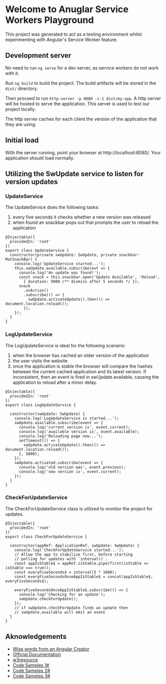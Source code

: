 # Welcome to Anuglar Service Workers Playground

This project was generated to act as a testing environment whilst experimenting with Angular's Service Worker feature.

## Development server

No need to run `ng serve` for a dev server, as service workers do not work with it.

Run `ng build` to build the project. The build artifacts will be stored in the `dist/` directory.

Then proceed to run `http-server -p 8080 -c-1 dist/my-app`. A http server will be hosted to
serve the application. This server is used to test our project locally. 

The http server caches for each client the version of the application that they are using.

## Initial load

With the server running, point your browser at http://localhost:8080/. Your application should load normally.

## Utilizing the SwUpdate service to listen for version updates

### UpdateService
The UpdateService does the following tasks:
1) every five seconds it checks whether a new version was released
2) when found an snackbar pops out that prompts the user to reload the application
```
@Injectable({
  providedIn: 'root'
})
export class UpdateService {
  constructor(private swUpdate: SwUpdate, private snackbar: MatSnackBar) {
    console.log('UpdateService started...');
    this.swUpdate.available.subscribe(evt => {
      console.log('An update was found!');
      const snack = this.snackbar.open('Update Available', 'Reload',
        { duration: 5000 /** dismiss after 5 seconds */ });
      snack
        .onAction()
        .subscribe(() => {
          swUpdate.activateUpdate().then(() => document.location.reload());
        });
    });
  }
}
```
### LogUpdateService

The LogUpdateService is ideal for the following scenario:
1) when the browser has cached an older version of the application
2) the user visits the website
3) once the application is stable the browser will compare the hashes between the current
cached application and its latest version. If inconsistent, then an event is fired in
swUpdate.available, causing the application to reload after a minor delay.
```
@Injectable({
  providedIn: 'root'
})
export class LogUpdateService {

  constructor(swUpdate: SwUpdate) {
    console.log('LogUpdateService is started...');
    swUpdate.available.subscribe(event => {
      console.log('current version is', event.current);
      console.log('available version is', event.available);
      console.log('Reloading page now...');      
      setTimeout(() => {
        swUpdate.activateUpdate().then(() => document.location.reload());
      }, 5000);
    });
    swUpdate.activated.subscribe(event => {
      console.log('old version was', event.previous);
      console.log('new version is', event.current);
    });
  }
}
```

### CheckForUpdateService

The CheckForUpdateService class is utilized to monitor the project for updates.
```
@Injectable({
  providedIn: 'root'
})
export class CheckForUpdateService {

  constructor(appRef: ApplicationRef, swUpdate: SwUpdate) {
    console.log('CheckForUpdateService started...');
    // Allow the app to stabilize first, before starting
    // polling for updates with `interval()`.
    const appIsStable$ = appRef.isStable.pipe(first(isStable => isStable === true));
    const everyFiveSeconds$ = interval(5 * 1000);
    const everyFiveSecondsOnceAppIsStable$ = concat(appIsStable$, everyFiveSeconds$);

    everyFiveSecondsOnceAppIsStable$.subscribe(() => {
      console.log('Checking for an update');
      swUpdate.checkForUpdate();
    });
    // if swUpdate.checkForUpdate finds an update then 
    // swUpdate.available will emit an event
  }
}
```

## Aknowledgements
 * [Wise words from an Angular Creator](https://stackoverflow.com/questions/55494181/what-is-the-purpose-of-swupdate-activateupdate-in-angular)
 * [Official Documentation](https://angular.io/guide/service-worker-getting-started)
 * [w3resource](https://www.w3resource.com/angular/service-worker-in-production.php)
 * [Code Samples 1#](https://www.digitalocean.com/community/tutorials/angular-service-worker-updates)
 * [Code Samples 2#](https://github.com/angular/angular/blob/8fbf40bf4000944c06458472142ca967ef8d3b1d/aio/src/app/shared/location.service.ts#L49-L53)
 * [Code Samples 3#](https://github.com/angular/angular/blob/8fbf40bf4000944c06458472142ca967ef8d3b1d/aio/src/app/sw-updates/sw-updates.service.ts)
